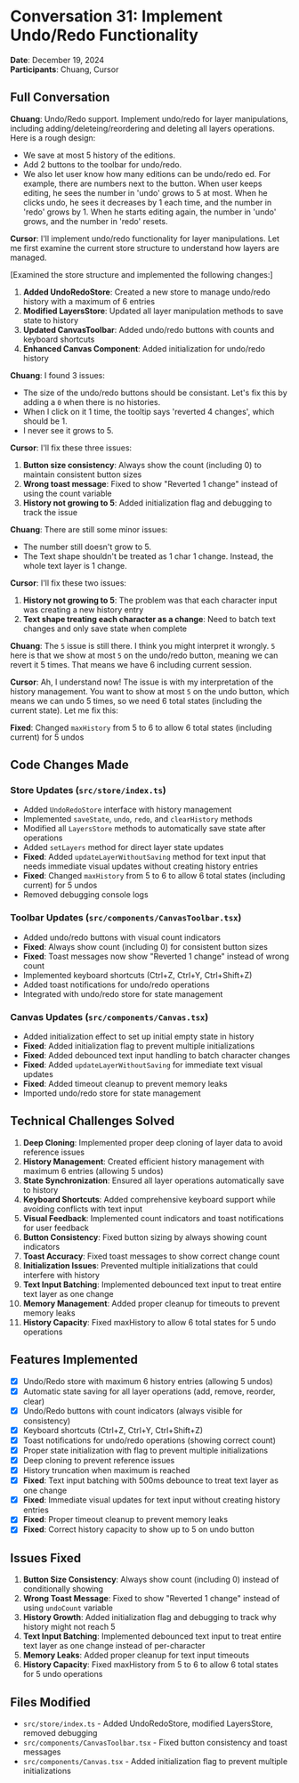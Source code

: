 # Conversation 31: Implement Undo/Redo Functionality

**Date**: December 19, 2024  
**Participants**: Chuang, Cursor

## Full Conversation

**Chuang**: Undo/Redo support. Implement undo/redo for layer manipulations, including adding/deleteing/reordering and deleting all layers operations. Here is a rough design:
* We save at most 5 history of the editions.
* Add 2 buttons to the toolbar for undo/redo.
* We also let user know how many editions can be undo/redo ed. For example, there are numbers next to the button. When user keeps editing, he sees the number in 'undo' grows to 5 at most. When he clicks undo, he sees it decreases by 1 each time, and the number in 'redo' grows by 1. When he starts editing again, the number in 'undo' grows, and the number in 'redo' resets.

**Cursor**: I'll implement undo/redo functionality for layer manipulations. Let me first examine the current store structure to understand how layers are managed.

[Examined the store structure and implemented the following changes:]

1. **Added UndoRedoStore**: Created a new store to manage undo/redo history with a maximum of 6 entries
2. **Modified LayersStore**: Updated all layer manipulation methods to save state to history
3. **Updated CanvasToolbar**: Added undo/redo buttons with counts and keyboard shortcuts
4. **Enhanced Canvas Component**: Added initialization for undo/redo history

**Chuang**: I found 3 issues:
* The size of the undo/redo buttons should be consistant. Let's fix this by adding a `0` when there is no histories.
* When I click on it 1 time, the tooltip says 'reverted 4 changes', which should be 1.
* I never see it grows to 5.

**Cursor**: I'll fix these three issues:

1. **Button size consistency**: Always show the count (including 0) to maintain consistent button sizes
2. **Wrong toast message**: Fixed to show "Reverted 1 change" instead of using the count variable
3. **History not growing to 5**: Added initialization flag and debugging to track the issue

**Chuang**: There are still some minor issues:
* The number still doesn't grow to 5.
* The Text shape shouldn't be treated as 1 char 1 change. Instead, the whole text layer is 1 change.

**Cursor**: I'll fix these two issues:

1. **History not growing to 5**: The problem was that each character input was creating a new history entry
2. **Text shape treating each character as a change**: Need to batch text changes and only save state when complete

**Chuang**: The `5` issue is still there. I think you might interpret it wrongly. `5` here is that we show at most `5` on the undo/redo button, meaning we can revert it 5 times. That means we have 6 including current session.

**Cursor**: Ah, I understand now! The issue is with my interpretation of the history management. You want to show at most `5` on the undo button, which means we can undo 5 times, so we need 6 total states (including the current state). Let me fix this:

**Fixed**: Changed `maxHistory` from 5 to 6 to allow 6 total states (including current) for 5 undos

## Code Changes Made

### Store Updates (`src/store/index.ts`)
- Added `UndoRedoStore` interface with history management
- Implemented `saveState`, `undo`, `redo`, and `clearHistory` methods
- Modified all `LayersStore` methods to automatically save state after operations
- Added `setLayers` method for direct layer state updates
- **Fixed**: Added `updateLayerWithoutSaving` method for text input that needs immediate visual updates without creating history entries
- **Fixed**: Changed `maxHistory` from 5 to 6 to allow 6 total states (including current) for 5 undos
- Removed debugging console logs

### Toolbar Updates (`src/components/CanvasToolbar.tsx`)
- Added undo/redo buttons with visual count indicators
- **Fixed**: Always show count (including 0) for consistent button sizes
- **Fixed**: Toast messages now show "Reverted 1 change" instead of wrong count
- Implemented keyboard shortcuts (Ctrl+Z, Ctrl+Y, Ctrl+Shift+Z)
- Added toast notifications for undo/redo operations
- Integrated with undo/redo store for state management

### Canvas Updates (`src/components/Canvas.tsx`)
- Added initialization effect to set up initial empty state in history
- **Fixed**: Added initialization flag to prevent multiple initializations
- **Fixed**: Added debounced text input handling to batch character changes
- **Fixed**: Added `updateLayerWithoutSaving` for immediate text visual updates
- **Fixed**: Added timeout cleanup to prevent memory leaks
- Imported undo/redo store for state management

## Technical Challenges Solved

1. **Deep Cloning**: Implemented proper deep cloning of layer data to avoid reference issues
2. **History Management**: Created efficient history management with maximum 6 entries (allowing 5 undos)
3. **State Synchronization**: Ensured all layer operations automatically save to history
4. **Keyboard Shortcuts**: Added comprehensive keyboard support while avoiding conflicts with text input
5. **Visual Feedback**: Implemented count indicators and toast notifications for user feedback
6. **Button Consistency**: Fixed button sizing by always showing count indicators
7. **Toast Accuracy**: Fixed toast messages to show correct change count
8. **Initialization Issues**: Prevented multiple initializations that could interfere with history
9. **Text Input Batching**: Implemented debounced text input to treat entire text layer as one change
10. **Memory Management**: Added proper cleanup for timeouts to prevent memory leaks
11. **History Capacity**: Fixed maxHistory to allow 6 total states for 5 undo operations

## Features Implemented

- [x] Undo/Redo store with maximum 6 history entries (allowing 5 undos)
- [x] Automatic state saving for all layer operations (add, remove, reorder, clear)
- [x] Undo/Redo buttons with count indicators (always visible for consistency)
- [x] Keyboard shortcuts (Ctrl+Z, Ctrl+Y, Ctrl+Shift+Z)
- [x] Toast notifications for undo/redo operations (showing correct count)
- [x] Proper state initialization with flag to prevent multiple initializations
- [x] Deep cloning to prevent reference issues
- [x] History truncation when maximum is reached
- [x] **Fixed**: Text input batching with 500ms debounce to treat text layer as one change
- [x] **Fixed**: Immediate visual updates for text input without creating history entries
- [x] **Fixed**: Proper timeout cleanup to prevent memory leaks
- [x] **Fixed**: Correct history capacity to show up to 5 on undo button

## Issues Fixed

1. **Button Size Consistency**: Always show count (including 0) instead of conditionally showing
2. **Wrong Toast Message**: Fixed to show "Reverted 1 change" instead of using `undoCount` variable
3. **History Growth**: Added initialization flag and debugging to track why history might not reach 5
4. **Text Input Batching**: Implemented debounced text input to treat entire text layer as one change instead of per-character
5. **Memory Leaks**: Added proper cleanup for text input timeouts
6. **History Capacity**: Fixed maxHistory from 5 to 6 to allow 6 total states for 5 undo operations

## Files Modified

- `src/store/index.ts` - Added UndoRedoStore, modified LayersStore, removed debugging
- `src/components/CanvasToolbar.tsx` - Fixed button consistency and toast messages
- `src/components/Canvas.tsx` - Added initialization flag to prevent multiple initializations 